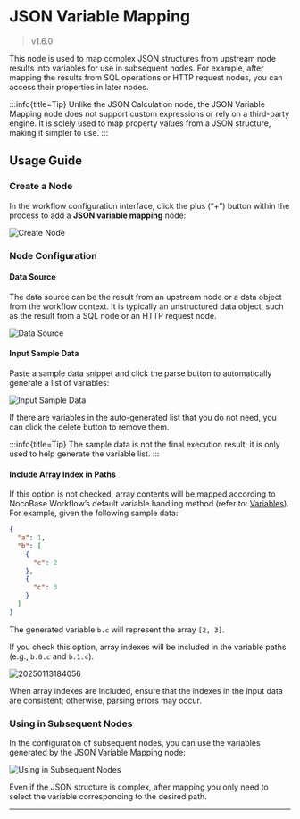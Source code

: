 # JSON Variable Mapping

<PluginInfo name="workflow-json-variable-mapping" link="/handbook/workflow-json-variable-mapping" commercial="true"></PluginInfo>

> v1.6.0

This node is used to map complex JSON structures from upstream node results into variables for use in subsequent nodes. For example, after mapping the results from SQL operations or HTTP request nodes, you can access their properties in later nodes.

:::info{title=Tip}
Unlike the JSON Calculation node, the JSON Variable Mapping node does not support custom expressions or rely on a third-party engine. It is solely used to map property values from a JSON structure, making it simpler to use.
:::

## Usage Guide

### Create a Node

In the workflow configuration interface, click the plus (“+”) button within the process to add a **JSON variable mapping** node:

![Create Node](https://static-docs.nocobase.com/20250113173635.png)

### Node Configuration

#### Data Source

The data source can be the result from an upstream node or a data object from the workflow context. It is typically an unstructured data object, such as the result from a SQL node or an HTTP request node.

![Data Source](https://static-docs.nocobase.com/20250113173720.png)

#### Input Sample Data

Paste a sample data snippet and click the parse button to automatically generate a list of variables:

![Input Sample Data](https://static-docs.nocobase.com/20250113182327.png)

If there are variables in the auto-generated list that you do not need, you can click the delete button to remove them.

:::info{title=Tip}
The sample data is not the final execution result; it is only used to help generate the variable list.
:::

#### Include Array Index in Paths

If this option is not checked, array contents will be mapped according to NocoBase Workflow’s default variable handling method (refer to: [Variables](/handbook/workflow/advanced/variables#数据结构)). For example, given the following sample data:

```json
{
  "a": 1,
  "b": [
    {
      "c": 2
    },
    {
      "c": 3
    }
  ]
}
```

The generated variable `b.c` will represent the array `[2, 3]`.

If you check this option, array indexes will be included in the variable paths (e.g., `b.0.c` and `b.1.c`).

![20250113184056](https://static-docs.nocobase.com/20250113184056.png)

When array indexes are included, ensure that the indexes in the input data are consistent; otherwise, parsing errors may occur.

### Using in Subsequent Nodes

In the configuration of subsequent nodes, you can use the variables generated by the JSON Variable Mapping node:

![Using in Subsequent Nodes](https://static-docs.nocobase.com/20250113203658.png)

Even if the JSON structure is complex, after mapping you only need to select the variable corresponding to the desired path.

---
